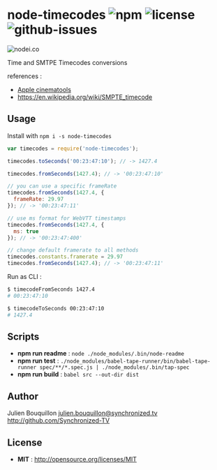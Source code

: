# node-timecodes ![npm](https://img.shields.io/npm/v/node-timecodes.svg) ![license](https://img.shields.io/npm/l/node-timecodes.svg) ![github-issues](https://img.shields.io/github/issues/Synchronized-TV/node-timecodes.svg)

![nodei.co](https://nodei.co/npm/node-timecodes.png?downloads=true&downloadRank=true&stars=true)


Time and SMTPE Timecodes conversions

references :
 - [Apple cinematools](https://documentation.apple.com/en/cinematools/usermanual/index.html#chapter=2%26section=5%26tasks=true)
 - https://en.wikipedia.org/wiki/SMPTE_timecode

## Usage

Install with `npm i -s node-timecodes`

```js
var timecodes = require('node-timecodes');

timecodes.toSeconds('00:23:47:10'); // -> 1427.4

timecodes.fromSeconds(1427.4); // -> '00:23:47:10'

// you can use a specific frameRate
timecodes.fromSeconds(1427.4, {
  frameRate: 29.97
}); // -> '00:23:47:11'

// use ms format for WebVTT timestamps
timecodes.fromSeconds(1427.4, {
  ms: true
}); // -> '00:23:47:400'

// change default framerate to all methods
timecodes.constants.framerate = 29.97
timecodes.fromSeconds(1427.4); // -> '00:23:47:11'
```

Run as CLI :

```sh
$ timecodeFromSeconds 1427.4
# 00:23:47:10

$ timecodeToSeconds 00:23:47:10
# 1427.4
```

## Scripts

 - **npm run readme** : `node ./node_modules/.bin/node-readme`
 - **npm run test** : `./node_modules/babel-tape-runner/bin/babel-tape-runner spec/**/*.spec.js | ./node_modules/.bin/tap-spec`
 - **npm run build** : `babel src --out-dir dist`

## Author

Julien Bouquillon <julien.bouquillon@synchronized.tv> http://github.com/Synchronized-TV

## License

 - **MIT** : http://opensource.org/licenses/MIT
